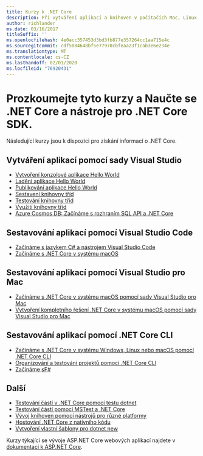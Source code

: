 ```yaml
---
title: Kurzy k .NET Core
description: Při vytváření aplikací a knihoven v počítačích Mac, Linux a Windows postupujte podle pokynů výukových kurzů .NET Core.
author: richlander
ms.date: 03/16/2017
titleSuffix: ''
ms.openlocfilehash: 4e0acc357453d3bd3fb877e357264cc1aa715e4c
ms.sourcegitcommit: cdf5084648bf5e77970cbfeaa23f1cab3e6e234e
ms.translationtype: MT
ms.contentlocale: cs-CZ
ms.lasthandoff: 02/01/2020
ms.locfileid: "76920431"
---
```

# <a name="learn-net-core-and-the-net-core-sdk-tools-by-exploring-these-tutorials"></a>Prozkoumejte tyto kurzy a Naučte se .NET Core a nástroje pro .NET Core SDK.

Následující kurzy jsou k dispozici pro získání informací o .NET Core.

## <a name="create-applications-with-visual-studio"></a>Vytváření aplikací pomocí sady Visual Studio

- [Vytvoření konzolové aplikace Hello World](with-visual-studio.md)
- [Ladění aplikace Hello World](debugging-with-visual-studio.md)
- [Publikování aplikace Hello World](publishing-with-visual-studio.md)
- [Sestavení knihovny tříd](library-with-visual-studio.md)
- [Testování knihovny tříd](testing-library-with-visual-studio.md)
- [Využití knihovny tříd](consuming-library-with-visual-studio.md)
- [Azure Cosmos DB: Začínáme s rozhraním SQL API a .NET Core](/azure/cosmos-db/sql-api-dotnetcore-get-started)

## <a name="build-applications-with-visual-studio-code"></a>Sestavování aplikací pomocí Visual Studio Code

- [Začínáme s jazykem C# a nástrojem Visual Studio Code](with-visual-studio-code.md)
- [Začínáme s .NET Core v systému macOS](using-on-macos.md)

## <a name="build-applications-with-visual-studio-for-mac"></a>Sestavování aplikací pomocí Visual Studio pro Mac

- [Začínáme s .NET Core v systému macOS pomocí sady Visual Studio pro Mac](using-on-mac-vs.md)
- [Vytvoření kompletního řešení .NET Core v systému macOS pomocí sady Visual Studio pro Mac](using-on-mac-vs-full-solution.md)

## <a name="build-applications-with-the-net-core-cli"></a>Sestavování aplikací pomocí .NET Core CLI

- [Začínáme s .NET Core v systému Windows, Linux nebo macOS pomocí .NET Core CLI](cli-create-console-app.md)
- [Organizování a testování projektů pomocí .NET Core CLI](testing-with-cli.md)
- [Začínáme sF#](../../fsharp/get-started/get-started-command-line.md)

## <a name="other"></a>Další

- [Testování částí v .NET Core pomocí testu dotnet](../testing/unit-testing-with-dotnet-test.md)
- [Testování částí pomocí MSTest a .NET Core](../testing/unit-testing-with-mstest.md)
- [Vývoj knihoven pomocí nástrojů pro různé platformy](libraries.md)
- [Hostování .NET Core z nativního kódu](netcore-hosting.md)
- [Vytvoření vlastní šablony pro dotnet new](cli-templates-create-item-template.md)

Kurzy týkající se vývoje ASP.NET Core webových aplikací najdete v [dokumentaci k ASP.NET Core](/aspnet/core/).
